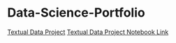 # Data-Science-Portfolio
[Textual Data Project](https://natesock.github.io/Data-Science-Portfolio/TextualDataProject.html)
[Textual Data Project Notebook Link](https://natesock.github.io/Data-Science-Portfolio/TextualDataProject.ipynb)
